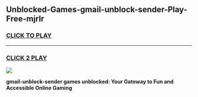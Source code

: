 
## Unblocked-Games-gmail-unblock-sender-Play-Free-mjrlr
<h3>
<a href="https://premium76.site?title=gmail-unblock-sender&ref=23A">CLICK TO PLAY</a></h3>
<hr>

<h3>
<a href="https://premium76.site?title=gmail-unblock-sender&ref=23A">CLICK 2 PLAY</a>
  
</h3>

<a href="https://premium76.site?title=gmail-unblock-sender&ref=23A"><img src="https://clearcache.store/games.png"></a>


**gmail-unblock-sender games unblocked: Your Gateway to Fun and Accessible Online Gaming**
